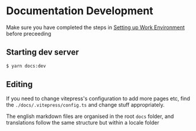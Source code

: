 # Documentation Development
Make sure you have completed the steps in [Setting up Work Environment](./setting_up_environment.html) before preceeding

## Starting dev server
```sh
$ yarn docs:dev
```

## Editing
If you need to change vitepress's configuration to add more pages etc, find the `./docs/.vitepress/config.ts` and change stuff appropriately.

The english markdown files are organised in the root `docs` folder, and translations follow the same structure but within a locale folder